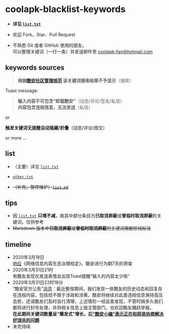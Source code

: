 # coolapk-blacklist-keywords
-  **详见 [`list.txt`](https://github.com/Coolapk-Fan/coolapk-blacklist-keywords/blob/master/list.txt)**

-  欢迎 Fork、Star、Pull Request

-  不熟悉 Git 或者 GitHub 使用的朋友，<br>可以整理关键词（一行一条）并发送邮件至 coolapk-fan@hotmail.com
## keywords sources

> **根据[酷安社区管理规范](https://github.com/Coolapk-Fan/communitySpecification) 该关键词搜索结果不予显示**（搜索）

Toast message: 

> **输入内容不可包含“卸载酷安”**（动态/评论/签名/私信）<br>
 **内容包含违规信息，无法发送**（私信）

 or 
 
 **触发关键词无提醒自动隐藏/折叠**（动态/评论/图文）
 
  or more ...
## list
-  （主要）详见 [`list.txt`](https://github.com/Coolapk-Fan/coolapk-blacklist-keywords/blob/master/list.txt)
-   [`other.txt`](https://github.com/Coolapk-Fan/coolapk-blacklist-keywords/blob/master/other.txt)

-  ~~（补充，暂停维护）[`list.md`](https://github.com/Coolapk-Fan/coolapk-blacklist-keywords/blob/master/list.txt)~~
## tips
-  因 [`list.txt`](https://github.com/Coolapk-Fan/coolapk-blacklist-keywords/blob/master/list.txt) **只增不减**，故其中部分条目为**已取消屏蔽**或**曾临时取消屏蔽**的关键词，仅供参考
-  ~~Markdown 版本中**已取消屏蔽**或**曾临时取消屏蔽**的关键词用删除线标注~~

## timeline
- 2020年3月18日 <br>[响应](https://www.coolapk.com/feed/17375619)《网络信息内容生态治理规定》，酷安进行为期7天的筛查
- 2020年3月31日21时 <br>有酷友发现仅发送表情会出现Toast提醒“输入的内容太少啦”
- 2020年3月31日22时18分 <br>“酷安官方公告”[消息](https://www.coolapk.com/feed/17734430)：最近整改期间，我们发现一些酷友的历史动态和回复存在违规内容，包括但不限于涉政和涉黄。酷安将继续对此类违规信息保持高压态势，还请酷友们及时自行清理，上述情形一经巡查发现，不管时隔多久我们都将进行封号处理，并将相关信息上报主管部门，也欢迎酷友踊跃举报。 <br>
**在此期间关键词数量呈“爆发式”增长，后[“酷安小编”表示正在和网易协商解决好误杀的问题](https://www.coolapk.com/feed/17783309)**
- 未完待续
